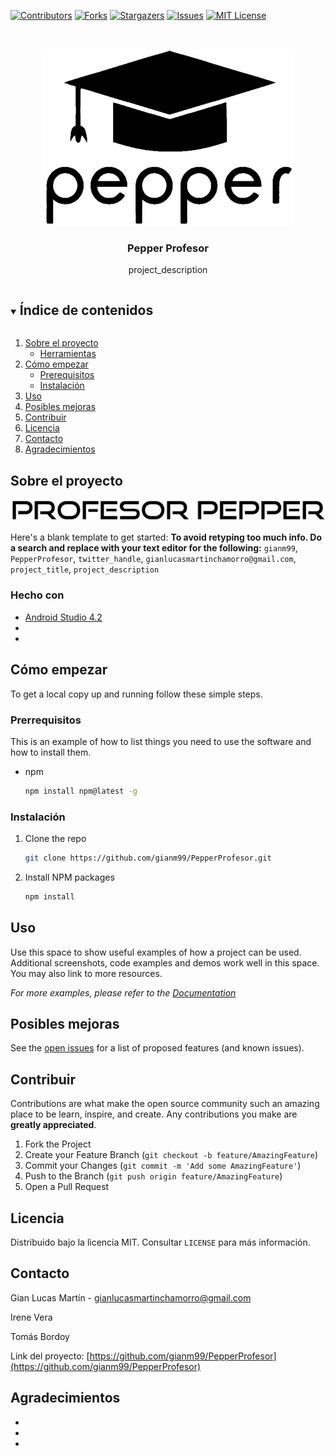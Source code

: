 <!--
*** Thanks for checking out the Best-README-Template. If you have a suggestion
*** that would make this better, please fork the repo and create a pull request
*** or simply open an issue with the tag "enhancement".
*** Thanks again! Now go create something AMAZING! :D
***
***
***
*** To avoid retyping too much info. Do a search and replace for the following:
*** github_username, PepperProfesor, twitter_handle, gianlucasmartinchamorro@gmail.com, Pepper Profesor, project_description
-->



<!-- PROJECT SHIELDS -->
<!--
*** I'm using markdown "reference style" links for readability.
*** Reference links are enclosed in brackets [ ] instead of parentheses ( ).
*** See the bottom of this document for the declaration of the reference variables
*** for contributors-url, forks-url, etc. This is an optional, concise syntax you may use.
*** https://www.markdownguide.org/basic-syntax/#reference-style-links
-->
[![Contributors][contributors-shield]][contributors-url]
[![Forks][forks-shield]][forks-url]
[![Stargazers][stars-shield]][stars-url]
[![Issues][issues-shield]][issues-url]
[![MIT License][license-shield]][license-url]



<!-- PROJECT LOGO -->
<br />
<p align="center">
  <a href="https://github.com/gianm99/PepperProfesor">
    <img src="images/pepperbirrete-escalado.png" alt="Logo" width="400" height="283">
  </a>

  <h3 align="center">Pepper Profesor</h3>

  <p align="center">
    project_description
    <br />
  </p>



<!-- TABLE OF CONTENTS -->
<details open="open">
  <summary><h2 style="display: inline-block">Índice de contenidos</h2></summary>
  <ol>
    <li>
      <a href="#sobre-el-proyecto">Sobre el proyecto</a>
      <ul>
        <li><a href="#herramientas">Herramientas</a></li>
      </ul>
    </li>
    <li>
      <a href="#cómo-empezar">Cómo empezar</a>
      <ul>
        <li><a href="#prerequisitos">Prerequisitos</a></li>
        <li><a href="#instalación">Instalación</a></li>
      </ul>
    </li>
    <li><a href="#uso">Uso</a></li>
    <li><a href="#posibles-mejoras">Posibles mejoras</a></li>
    <li><a href="#contribuir">Contribuir</a></li>
    <li><a href="#licencia">Licencia</a></li>
    <li><a href="#contacto">Contacto</a></li>
    <li><a href="#agradecimientos">Agradecimientos</a></li>
  </ol>
</details>



<!-- ABOUT THE PROJECT -->
## Sobre el proyecto

![Product Name Screen Shot][product-screenshot]

Here's a blank template to get started:
**To avoid retyping too much info. Do a search and replace with your text editor for the following:**
`gianm99`, `PepperProfesor`, `twitter_handle`, `gianlucasmartinchamorro@gmail.com`, `project_title`, `project_description`


### Hecho con

* [Android Studio 4.2]()
* []()
* []()



<!-- GETTING STARTED -->
## Cómo empezar

To get a local copy up and running follow these simple steps.

### Prerrequisitos

This is an example of how to list things you need to use the software and how to install them.
* npm
  ```sh
  npm install npm@latest -g
  ```

### Instalación

1. Clone the repo
   ```sh
   git clone https://github.com/gianm99/PepperProfesor.git
   ```
2. Install NPM packages
   ```sh
   npm install
   ```



<!-- USAGE EXAMPLES -->
## Uso

Use this space to show useful examples of how a project can be used. Additional screenshots, code examples and demos work well in this space. You may also link to more resources.

_For more examples, please refer to the [Documentation](https://example.com)_



<!-- ROADMAP -->
## Posibles mejoras

See the [open issues](https://github.com/gianm99/PepperProfesor/issues) for a list of proposed features (and known issues).



<!-- CONTRIBUTING -->
## Contribuir

Contributions are what make the open source community such an amazing place to be learn, inspire, and create. Any contributions you make are **greatly appreciated**.

1. Fork the Project
2. Create your Feature Branch (`git checkout -b feature/AmazingFeature`)
3. Commit your Changes (`git commit -m 'Add some AmazingFeature'`)
4. Push to the Branch (`git push origin feature/AmazingFeature`)
5. Open a Pull Request



<!-- LICENSE -->
## Licencia

Distribuido bajo la licencia MIT. Consultar `LICENSE` para más información.



<!-- CONTACT -->
## Contacto

Gian Lucas Martín - gianlucasmartinchamorro@gmail.com

Irene Vera

Tomás Bordoy


Link del proyecto: [https://github.com/gianm99/PepperProfesor](https://github.com/gianm99/PepperProfesor)



<!-- ACKNOWLEDGEMENTS -->
## Agradecimientos

* []()
* []()
* []()





<!-- MARKDOWN LINKS & IMAGES -->
<!-- https://www.markdownguide.org/basic-syntax/#reference-style-links -->
[contributors-shield]: https://img.shields.io/github/contributors/gianm99/PepperProfesor.svg?style=for-the-badge
[contributors-url]: https://github.com/gianm99/PepperProfesor/graphs/contributors
[forks-shield]: https://img.shields.io/github/forks/gianm99/PepperProfesor.svg?style=for-the-badge
[forks-url]: https://github.com/gianm99/PepperProfesor/network/members
[stars-shield]: https://img.shields.io/github/stars/gianm99/PepperProfesor.svg?style=for-the-badge
[stars-url]: https://github.com/gianm99/PepperProfesor/stargazers
[issues-shield]: https://img.shields.io/github/issues/gianm99/PepperProfesor.svg?style=for-the-badge
[issues-url]: https://github.com/gianm99/PepperProfesor/issues
[license-shield]: https://img.shields.io/github/license/gianm99/PepperProfesor.svg?style=for-the-badge
[license-url]: https://github.com/gianm99/PepperProfesor/blob/main/LICENSE
[product-screenshot]: https://github.com/gianm99/PepperProfesor/blob/main/images/profesor-pepper.png